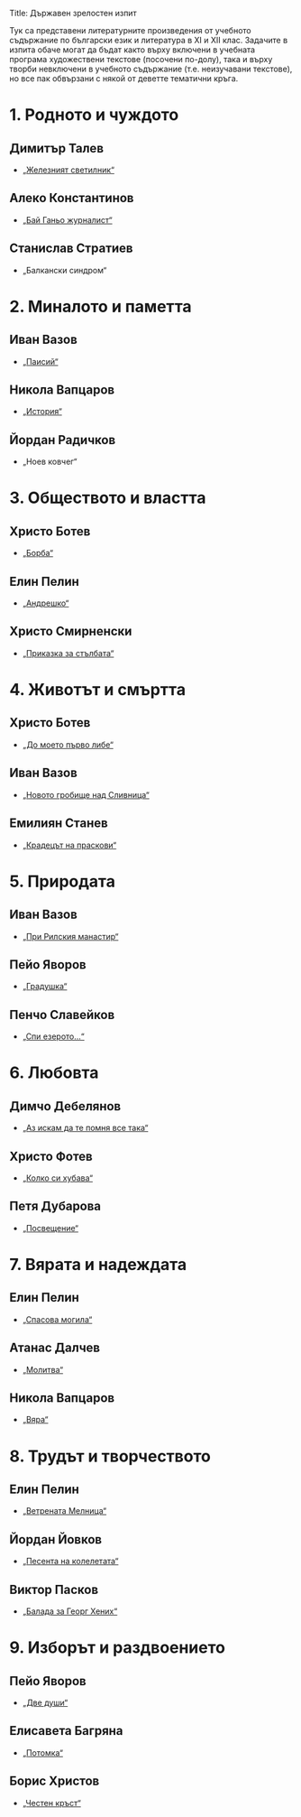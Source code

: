 Title: Държавен зрелостен изпит

Тук са представени литературните произведения от учебното съдържание по български език и литература в XI и XII клас.
Задачите в изпита обаче могат да бъдат както върху включени в учебната програма художествени текстове (посочени по-долу), така и върху творби невключени в учебното съдържание (т.е. неизучавани текстове), но все пак обвързани с някой от деветте тематични кръга.

# 1. Родното и чуждото

## Димитър Талев
* [„Железният светилник“](/text/569)
## Алеко Константинов
* [„Бай Ганьо журналист“](/text/3706/13#textstart)
## Станислав Стратиев
* „Балкански синдром“

# 2. Миналото и паметта

## Иван Вазов
* [„Паисий“](/text/3854)
## Никола Вапцаров
* [„История“](/text/11418)
## Йордан Радичков
* „Ноев ковчег“

# 3. Обществото и властта

## Христо Ботев
* [„Борба“](/text/3236)
## Елин Пелин
* [„Андрешко“](/text/5283)
## Христо Смирненски
* [„Приказка за стълбата“](/text/4253)

# 4. Животът и смъртта

## Христо Ботев
* [„До моето първо либе“](/text/3231)
## Иван Вазов
* [„Новото гробище над Сливница“](/text/4493)
## Емилиян Станев
* [„Крадецът на праскови“](/text/4127)

# 5. Природата

## Иван Вазов
* [„При Рилския манастир“](/text/4314)
## Пейо Яворов
* [„Градушка“](/text/7070)
## Пенчо Славейков
* [„Спи езерото...“](/text/6557)

# 6. Любовта

## Димчо Дебелянов
* [„Аз искам да те помня все така“](/text/6166)
## Христо Фотев
* [„Колко си хубава“](/text/7627)
## Петя Дубарова
* [„Посвещение“](/text/5991)

# 7. Вярата и надеждата

## Елин Пелин
* [„Спасова могила“](/text/5297)
## Атанас Далчев
* [„Молитва“](/text/12119)
## Никола Вапцаров
* [„Вяра“](/text/11434)

# 8. Трудът и творчеството

## Елин Пелин
* [„Ветрената Мелница“](/text/5301)
## Йордан Йовков
* [„Песента на колелетата“](/text/7895)
## Виктор Пасков
* [„Балада за Георг Хених“](https://www.slovo.bg/old/vpaskov/balada.htm)

# 9. Изборът и раздвоението

## Пейо Яворов
* [„Две души“](/text/7125)
## Елисавета Багряна
* [„Потомка“](/text/11688)
## Борис Христов
* [„Честен кръст“](https://liternet.bg/publish5/bhristov/poezia/chesten/chesten.htm)
